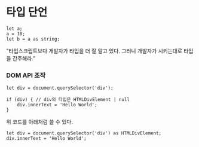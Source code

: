 # 타입 단언
```
let a;
a = 10;
let b = a as string;
```
"타입스크립트보다 개발자가 타입을 더 잘 알고 있다. 그러니 개발자가 시키는대로 타입을 간주해라."

### DOM API 조작
```
let div = document.querySelector('div');

if (div) { // div의 타입은 HTMLDivElement | null
    div.innerText = 'Hello World';
}
```
위 코드를 아래처럼 쓸 수 있다.
```
let div = document.querySelector('div') as HTMLDivElement;
div.innerText = 'Hello World';
```